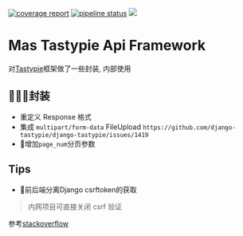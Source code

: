 [![coverage report](http://gitlab.mathartsys.com/Paden/mas_tastypie_api/badges/master/coverage.svg)](http://gitlab.mathartsys.com/Paden/mas_tastypie_api/commits/master)
[![pipeline status](http://gitlab.mathartsys.com/Paden/mas_tastypie_api/badges/master/pipeline.svg)](http://gitlab.mathartsys.com/Paden/mas_tastypie_api/commits/master)
[![](https://img.shields.io/badge/python-3.6-brightgreen.svg)]()


Mas Tastypie Api Framework
=====

对[Tastypie](https://github.com/django-tastypie/django-tastypie)框架做了一些封装, 内部使用

## 封装
 - 重定义 Response 格式
 - 集成 `multipart/form-data` FileUpload
 `https://github.com/django-tastypie/django-tastypie/issues/1419`
 - 增加`page_num`分页参数
 
## Tips
 - 前后端分离Django csrftoken的获取
 
 > 内网项目可直接关闭 csrf 验证

 参考[stackoverflow](https://stackoverflow.com/questions/15388694/does-sessionauthentication-work-in-tastypie-for-http-post)

